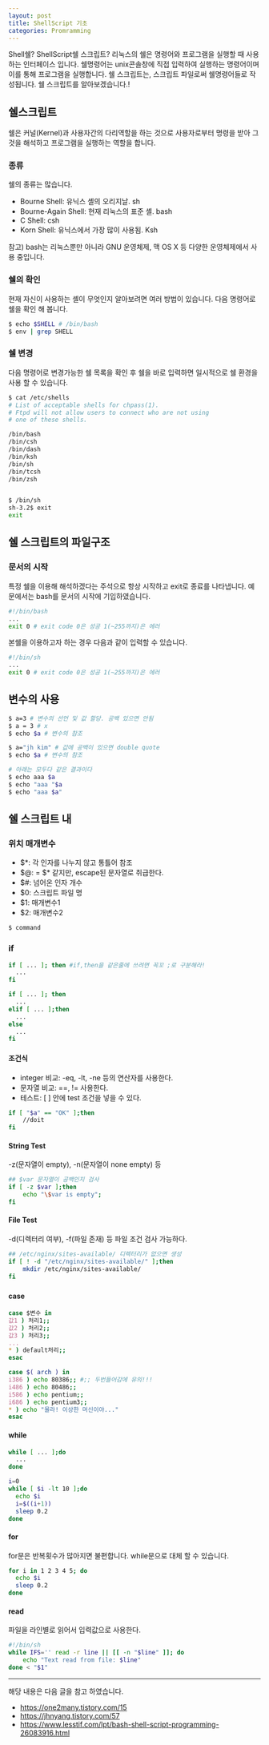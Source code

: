```yaml
---
layout: post
title: ShellScript 기초
categories: Promramming
---
```


Shell쉘? ShellScript쉘 스크립트? 리눅스의 쉘은 명령어와 프로그램을 실행할 때 사용하는 인터페이스 입니다. 쉘명령어는 unix콘솔창에 직접 입력하여 실행하는 명령어이며 이를 통해 프로그램을 실행합니다. 쉘 스크립트는, 스크립트 파일로써 쉘명령어들로 작성됩니다. 쉘 스크립트를 알아보겠습니다.!

## 쉘스크립트

쉘은 커널(Kernel)과 사용자간의 다리역할을 하는 것으로 사용자로부터 명령을 받아 그것을 해석하고 프로그램을 실행하는 역할을 합니다.

### 종류

쉘의 종류는 많습니다.

- Bourne Shell: 유닉스 셸의 오리지날. sh
- Bourne-Again Shell: 현재 리눅스의 표준 셸. bash
- C Shell: csh
- Korn Shell: 유닉스에서 가장 많이 사용됨. Ksh

참고) bash는 리눅스뿐만 아니라 GNU 운영체제, 맥 OS X 등 다양한 운영체제에서 사용 중입니다.

### 쉘의 확인

현재 자신이 사용하는 셸이 무엇인지 알아보려면 여러 방법이 있습니다. 다음 명령어로 쉘을 확인 해 봅니다.

```sh
$ echo $SHELL # /bin/bash
$ env | grep SHELL
```

### 쉘 변경

다음 명령어로 변경가능한 쉘 목록을 확인 후 쉘을 바로 입력하면 일시적으로 쉘 환경을 사용 할 수 있습니다.

```sh
$ cat /etc/shells
# List of acceptable shells for chpass(1).
# Ftpd will not allow users to connect who are not using
# one of these shells.

/bin/bash
/bin/csh
/bin/dash
/bin/ksh
/bin/sh
/bin/tcsh
/bin/zsh


$ /bin/sh
sh-3.2$ exit
exit
```

## 쉘 스크립트의 파일구조

### 문서의 시작

특정 쉘을 이용해 해석하겠다는 주석으로 항상 시작하고 exit로 종료를 나타냅니다. 예문에서는 bash를 문서의 시작에 기입하였습니다.

```sh
#!/bin/bash
...
exit 0 # exit code 0은 성공 1(~255까지)은 에러
```

본쉘을 이용하고자 하는 경우 다음과 같이 입력할 수 있습니다.

```sh
#!/bin/sh
...
exit 0 # exit code 0은 성공 1(~255까지)은 에러
```

## 변수의 사용

```sh
$ a=3 # 변수의 선언 및 값 할당. 공백 있으면 안됨
$ a = 3 # x
$ echo $a # 변수의 참조

$ a="jh kim" # 값에 공백이 있으면 double quote
$ echo $a # 변수의 참조

# 아래는 모두다 같은 결과이다
$ echo aaa $a
$ echo "aaa "$a
$ echo "aaa $a"
```

## 쉘 스크립트 내

### 위치 매개변수

- \$\*: 각 인자를 나누지 않고 통틀어 참조
- \$@: = \$\* 같지만, escape된 문자열로 취급한다.
- \$#: 넘어온 인자 개수
- \$0: 스크립트 파일 명
- \$1: 매개변수1
- \$2: 매개변수2

```sh
$ command
```

### if

```sh
if [ ... ]; then #if,then을 같은줄에 쓰려면 꼭꼬 ;로 구분해라!
  ...
fi

if [ ... ]; then
  ...
elif [ ... ];then
  ...
else
  ...
fi
```

#### 조건식

- integer 비교: -eq, -lt, -ne 등의 연산자를 사용한다.
- 문자열 비교: ==, != 사용한다.
- 테스트: [ ] 안에 test 조건을 넣을 수 있다.

```sh
if [ "$a" == "OK" ];then
	//doit
fi
```

#### String Test

-z(문자열이 empty), -n(문자열이 none empty) 등

```sh
## $var 문자열이 공백인지 검사
if [ -z $var ];then
    echo "\$var is empty";
fi
```

#### File Test

-d(디렉터리 여부), -f(파일 존재) 등 파일 조건 검사 가능하다.

```sh
## /etc/nginx/sites-available/ 디렉터리가 없으면 생성
if [ ! -d "/etc/nginx/sites-available/" ];then
    mkdir /etc/nginx/sites-available/
fi
```

###

#### case

```sh
case $변수 in
값1 ) 처리1;;
값2 ) 처리2;;
값3 ) 처리3;;
...
* ) default처리;;
esac
```

```sh
case $( arch ) in
i386 ) echo 80386;; #;; 두번들어감에 유의!!!
i486 ) echo 80486;;
i586 ) echo pentium;;
i686 ) echo pentium3;;
* ) echo "몰라! 이상한 머신이야..."
esac

```

#### while

```sh
while [ ... ];do
  ...
done
```

```sh
i=0
while [ $i -lt 10 ];do
  echo $i
  i=$((i+1))
  sleep 0.2
done

```

#### for

for문은 반복횟수가 많아지면 불편합니다. while문으로 대체 할 수 있습니다.

```sh
for i in 1 2 3 4 5; do
  echo $i
  sleep 0.2
done
```

#### read

파일을 라인별로 읽어서 입력값으로 사용한다.

```sh
#!/bin/sh
while IFS='' read -r line || [[ -n "$line" ]]; do
    echo "Text read from file: $line"
done < "$1"
```


---

해당 내용은 다음 글을 참고 하였습니다.

- https://one2many.tistory.com/15
- https://jhnyang.tistory.com/57
- https://www.lesstif.com/lpt/bash-shell-script-programming-26083916.html
